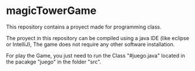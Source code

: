 # magicTowerGame

This repository contains a proyect made for programming class. 

The proyect in this repository can be compiled using a java IDE (like eclipse or IntelliJ), 
The game does not require any other software installation.

For play the Game, you just need to run the Class "#juego.java" located in the pacakge "juego" in the folder "src".

